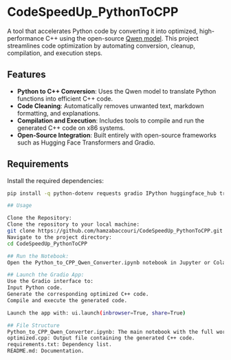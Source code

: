 # CodeSpeedUp_PythonToCPP

A tool that accelerates Python code by converting it into optimized, high-performance C++ using the open-source [Qwen model](https://huggingface.co/models). This project streamlines code optimization by automating conversion, cleanup, compilation, and execution steps.

## Features
- **Python to C++ Conversion**: Uses the Qwen model to translate Python functions into efficient C++ code.
- **Code Cleaning**: Automatically removes unwanted text, markdown formatting, and explanations.
- **Compilation and Execution**: Includes tools to compile and run the generated C++ code on x86 systems.
- **Open-Source Integration**: Built entirely with open-source frameworks such as Hugging Face Transformers and Gradio.

## Requirements
Install the required dependencies:
```bash
pip install -q python-dotenv requests gradio IPython huggingface_hub transformers bitsandbytes

## Usage

Clone the Repository:
Clone the repository to your local machine:
git clone https://github.com/hamzabaccouri/CodeSpeedUp_PythonToCPP.git
Navigate to the project directory:
cd CodeSpeedUp_PythonToCPP

## Run the Notebook:
Open the Python_to_CPP_Qwen_Converter.ipynb notebook in Jupyter or Colab.

## Launch the Gradio App:
Use the Gradio interface to:
Input Python code.
Generate the corresponding optimized C++ code.
Compile and execute the generated code.

Launch the app with: ui.launch(inbrowser=True, share=True)

## File Structure
Python_to_CPP_Qwen_Converter.ipynb: The main notebook with the full workflow.
optimized.cpp: Output file containing the generated C++ code.
requirements.txt: Dependency list.
README.md: Documentation.

